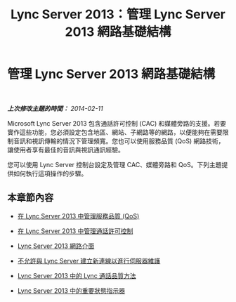 ﻿---
title: Lync Server 2013：管理 Lync Server 2013 網路基礎結構
TOCTitle: 管理 Lync Server 2013 網路基礎結構
ms:assetid: cb13456a-8f66-4595-be21-8887f30ad4eb
ms:mtpsurl: https://technet.microsoft.com/zh-tw/library/Gg182585(v=OCS.15)
ms:contentKeyID: 49292323
ms.date: 08/10/2015
mtps_version: v=OCS.15
ms.translationtype: HT
---

# 管理 Lync Server 2013 網路基礎結構

 

_**上次修改主題的時間：** 2014-02-11_

Microsoft Lync Server 2013 包含通話許可控制 (CAC) 和媒體旁路的支援。若要實作這些功能，您必須設定包含地區、網站、子網路等的網路，以便能夠在需要限制音訊和視訊傳輸的情況下管理頻寬。您也可以使用服務品質 (QoS) 網路技術，讓使用者享有最佳的音訊與視訊通訊經驗。

您可以使用 Lync Server 控制台設定及管理 CAC、媒體旁路和 QoS。下列主題提供如何執行這項操作的步驟。

## 本章節內容

  - [在 Lync Server 2013 中管理服務品質 (QoS)](lync-server-2013-managing-quality-of-service-qos.md)

  - [在 Lync Server 2013 中管理通話許可控制](lync-server-2013-managing-call-admission-control.md)

  - [Lync Server 2013 網路介面](lync-server-2013-lync-server-network-interfaces.md)

  - [不允許與 Lync Server 建立新連線以進行伺服器維護](lync-server-2013-prevent-new-connections-to-lync-server-for-server-maintenance.md)

  - [Lync Server 2013 中的 Lync 通話品質方法](lync-server-2013-poster-lync-call-quality-methodology.md)

  - [Lync Server 2013 中的重要狀態指示器](lync-server-2013-poster-key-health-indicators.md)

